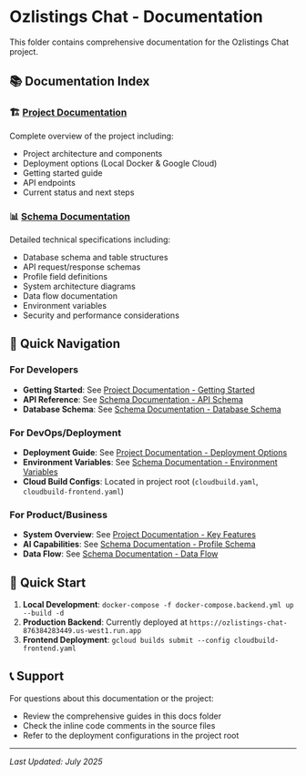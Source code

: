 # Ozlistings Chat - Documentation

This folder contains comprehensive documentation for the Ozlistings Chat project.

## 📚 Documentation Index

### 🏗️ [Project Documentation](./PROJECT_DOCUMENTATION.md)
Complete overview of the project including:
- Project architecture and components
- Deployment options (Local Docker & Google Cloud)
- Getting started guide
- API endpoints
- Current status and next steps

### 📊 [Schema Documentation](./SCHEMA_DOCUMENTATION.md)
Detailed technical specifications including:
- Database schema and table structures
- API request/response schemas
- Profile field definitions
- System architecture diagrams
- Data flow documentation
- Environment variables
- Security and performance considerations

## 🎯 Quick Navigation

### For Developers
- **Getting Started**: See [Project Documentation - Getting Started](./PROJECT_DOCUMENTATION.md#getting-started)
- **API Reference**: See [Schema Documentation - API Schema](./SCHEMA_DOCUMENTATION.md#api-schema)
- **Database Schema**: See [Schema Documentation - Database Schema](./SCHEMA_DOCUMENTATION.md#database-schema)

### For DevOps/Deployment
- **Deployment Guide**: See [Project Documentation - Deployment Options](./PROJECT_DOCUMENTATION.md#deployment-options)
- **Environment Variables**: See [Schema Documentation - Environment Variables](./SCHEMA_DOCUMENTATION.md#environment-variables)
- **Cloud Build Configs**: Located in project root (`cloudbuild.yaml`, `cloudbuild-frontend.yaml`)

### For Product/Business
- **System Overview**: See [Project Documentation - Key Features](./PROJECT_DOCUMENTATION.md#key-features)
- **AI Capabilities**: See [Schema Documentation - Profile Schema](./SCHEMA_DOCUMENTATION.md#profile-schema)
- **Data Flow**: See [Schema Documentation - Data Flow](./SCHEMA_DOCUMENTATION.md#data-flow)

## 🚀 Quick Start

1. **Local Development**: `docker-compose -f docker-compose.backend.yml up --build -d`
2. **Production Backend**: Currently deployed at `https://ozlistings-chat-876384283449.us-west1.run.app`
3. **Frontend Deployment**: `gcloud builds submit --config cloudbuild-frontend.yaml`

## 📞 Support

For questions about this documentation or the project:
- Review the comprehensive guides in this docs folder
- Check the inline code comments in the source files
- Refer to the deployment configurations in the project root

---

*Last Updated: July 2025* 